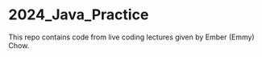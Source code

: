 # 2024_Java_Practice

This repo contains code from live coding lectures given by Ember (Emmy) Chow.
